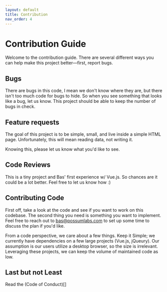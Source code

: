 ```yaml
---
layout: default
title: Contribution
nav_order: 4
---
```

# Contribution Guide

Welcome to the contribution guide. There are several different ways you can help make this project better—first, report bugs. 

## Bugs
There are bugs in this code, I mean we don't know where they are, but there isn't too much code for bugs to hide. So when you see something that looks like a bug, let us know.  This project should be able to keep the number of bugs in check.

## Feature requests
The goal of this project is to be simple, small, and live inside a simple HTML page. Unfortunately, this will mean reading data, not writing it. 

Knowing this, please let us know what you'd like to see. 

## Code Reviews
This is a tiny project and Bas' first experience w/ Vue.js. So chances are it could be a lot better. Feel free to let us know how :)

## Contributing Code
First off, take a look at the code and see if you want to work on this codebase. The second thing you need is something you want to implement. Feel free to reach out to bas@possumlabs.com to set up some time to discuss the plan if you'd like. 

From a code perspective, we care about a few things. Keep it Simple; we currently have dependencies on a few large projects (Vue.js, jQueury). Our assumption is our users utilize a desktop browser, so the size is irrelevant. Leveraging these projects, we can keep the volume of maintained code as low.  

## Last but not Least
Read the (Code of Conduct)[]
